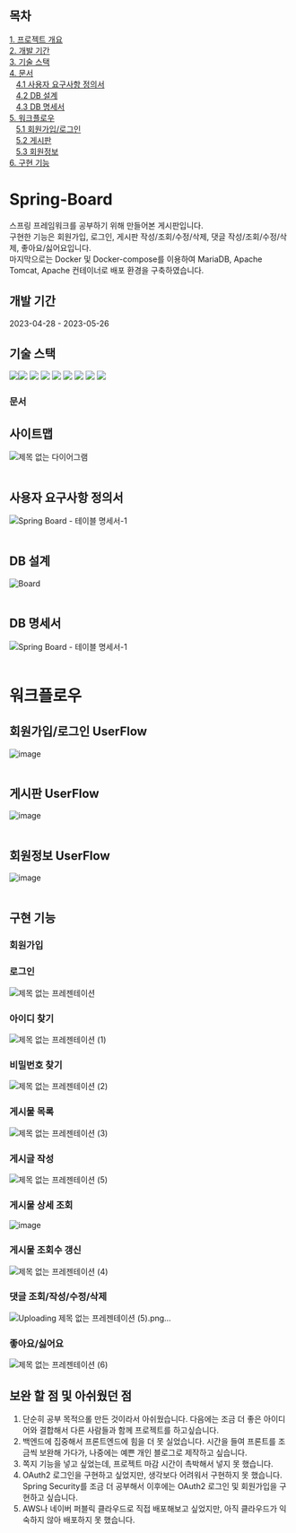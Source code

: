 ## 목차
[1. 프로젝트 개요](#Spring-Board) <br>
[2. 개발 기간](#개발-기간) <br>
[3. 기술 스택](#기술-스택) <br>
[4. 문서](#문서) <br>
&nbsp;&nbsp;&nbsp;[4.1 사용자 요구사항 정의서](#사이트맵) <br>
&nbsp;&nbsp;&nbsp;[4.2 DB 설계](#사용자-요구사항-정의서) <br>
&nbsp;&nbsp;&nbsp;[4.3 DB 명세서](#DB-명세서) <br>
[5. 워크플로우](#워크플로우) <br>
&nbsp;&nbsp;&nbsp;[5.1 회원가입/로그인](#회원가입/로그인) <br>
&nbsp;&nbsp;&nbsp;[5.2 게시판](#회원가입/로그인) <br>
&nbsp;&nbsp;&nbsp;[5.3 회원정보](#회원정보) <br>
[6. 구현 기능](#구현-기능) <br>

# Spring-Board
스프링 프레임워크를 공부하기 위해 만들어본 게시판입니다. <br>
구현한 기능은 회원가입, 로그인, 게시판 작성/조회/수정/삭제, 댓글 작성/조회/수정/삭제, 좋아요/싫어요입니다. <br>
마지막으로는 Docker 및 Docker-compose를 이용하여 MariaDB, Apache Tomcat, Apache 컨테이너로 배포 환경을 구축하였습니다. <br>

## 개발 기간
2023-04-28 - 2023-05-26

## 기술 스택
<img src="https://img.shields.io/badge/java-007396?style=for-the-badge&logo=java&logoColor=white"><img src="https://img.shields.io/badge/html5-E34F26?style=for-the-badge&logo=html5&logoColor=white">
<img src="https://img.shields.io/badge/css-1572B6?style=for-the-badge&logo=css3&logoColor=white">
<img src="https://img.shields.io/badge/javascript-F7DF1E?style=for-the-badge&logo=javascript&logoColor=black">
<img src="https://img.shields.io/badge/mariaDB-003545?style=for-the-badge&logo=mariaDB&logoColor=white">
<img src="https://img.shields.io/badge/spring-6DB33F?style=for-the-badge&logo=spring&logoColor=white">
<img src="https://img.shields.io/badge/apache tomcat-F8DC75?style=for-the-badge&logo=apachetomcat&logoColor=white">
<img src="https://img.shields.io/badge/Docker-3776AB?style=for-the-badge&logo=Docker&logoColor=white">
<img src="https://img.shields.io/badge/MyBatis-FF0000?style=for-the-badge&logo=MyBatis&logoColor=white">
<br>

### 문서

## 사이트맵
![제목 없는 다이어그램](https://github.com/janathanni/Spring-Board/assets/79269207/f54d1d77-ba9f-4f01-bc71-e379c31212ff)
<br>
<br>
## 사용자 요구사항 정의서 
![Spring Board - 테이블 명세서-1](https://github.com/janathanni/Spring-Board/assets/79269207/d997d745-f8ad-4b74-86e4-eb69c2bf332e)
<br>
<br>
## DB 설계
![Board](https://github.com/janathanni/Spring-Board/assets/79269207/798c5306-d1c1-4a8c-97e9-b29b35c9624d)
<br>
<br>
## DB 명세서
![Spring Board - 테이블 명세서-1](https://github.com/janathanni/Spring-Board/assets/79269207/479a0236-4783-4964-8c5d-9320a1b012fc)
<br>
<br>

# 워크플로우
## 회원가입/로그인 UserFlow 
![image](https://github.com/janathanni/Spring-Board/assets/79269207/875fb5b9-7006-4942-9e50-8180a14fc40e)
<br>
<br>
## 게시판 UserFlow
![image](https://github.com/janathanni/Spring-Board/assets/79269207/8959158d-d59b-40ea-a88f-f2cd7e8ec3b2)
<br>
<br>
## 회원정보 UserFlow 
![image](https://github.com/janathanni/Spring-Board/assets/79269207/9448792d-7e24-4319-813e-dc33d4aea758)
<br>
<br>


## 구현 기능
### 회원가입
### 로그인
![제목 없는 프레젠테이션](https://github.com/janathanni/Spring-Board/assets/79269207/fdf9b9b9-ed61-43ac-8798-07c32cee09e9)
<br>
### 아이디 찾기
![제목 없는 프레젠테이션 (1)](https://github.com/janathanni/Spring-Board/assets/79269207/49cfccba-a0e8-4dd3-9e7c-c000a1999341)
<br>
### 비밀번호 찾기
![제목 없는 프레젠테이션 (2)](https://github.com/janathanni/Spring-Board/assets/79269207/32f9ae66-1872-4572-b2bc-ea2780ad215f)
<br>
### 게시물 목록 
![제목 없는 프레젠테이션 (3)](https://github.com/janathanni/Spring-Board/assets/79269207/e883a868-94d3-443b-bc86-64933758940e)
<br>

### 게시글 작성
![제목 없는 프레젠테이션 (5)](https://github.com/janathanni/Spring-Board/assets/79269207/d5ece0c5-c066-47de-bc88-62055c787693)
<br>

### 게시물 상세 조회 
![image](https://github.com/janathanni/Spring-Board/assets/79269207/42994671-ec51-4903-afd9-fb0ce6eaf587)

### 게시물 조회수 갱신
![제목 없는 프레젠테이션 (4)](https://github.com/janathanni/Spring-Board/assets/79269207/264ac7d5-1096-4d65-ba0a-998f9fecc1d5)

### 댓글 조회/작성/수정/삭제
![Uploading 제목 없는 프레젠테이션 (5).png…]()

### 좋아요/싫어요 
 ![제목 없는 프레젠테이션 (6)](https://github.com/janathanni/Spring-Board/assets/79269207/85e860a0-d810-4ad4-b16e-ab93254045aa)

## 보완 할 점 및 아쉬웠던 점
1. 단순히 공부 목적으롤 만든 것이라서 아쉬웠습니다. 다음에는 조금 더 좋은 아이디어와 결합해서 다른 사람들과 함께 프로젝트를 하고싶습니다. 
2. 백엔드에 집중해서 프론트엔드에 힘을 더 못 실었습니다. 시간을 들여 프론트를 조금씩 보완해 가다가, 나중에는 예쁜 개인 블로그로 제작하고 싶습니다. 
3. 쪽지 기능을 넣고 싶었는데, 프로젝트 마감 시간이 촉박해서 넣지 못 했습니다.
4. OAuth2 로그인을 구현하고 싶었지만, 생각보다 어려워서 구현하지 못 했습니다. Spring Security를 조금 더 공부해서 이후에는 OAuth2 로그인 및 회원가입을 구현하고 싶습니다.
5. AWS나 네이버 퍼블릭 클라우드로 직접 배포해보고 싶었지만, 아직 클라우드가 익숙하지 않아 배포하지 못 했습니다. 
